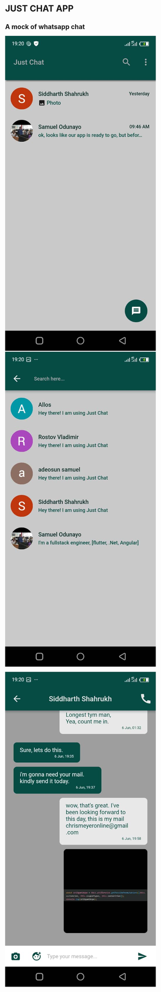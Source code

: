 # JUST CHAT APP

## A mock of whatsapp chat

![alt image1](images/image1.jpeg)   ![alt image2](images/image2.jpeg)

![alt image2](images/image3.jpeg)

